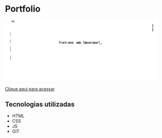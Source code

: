 # Portfolio

![preview](./assets/preview.png)

[Clique aqui para acessar](https://israelsanttana.github.io/portfolio/)

## Tecnologias utilizadas

- HTML
- CSS
- JS
- GIT
